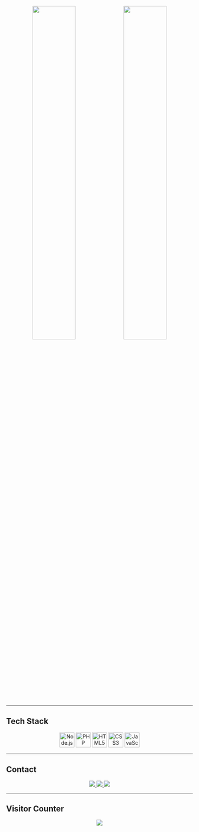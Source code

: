<p align="center">
  <img src="https://github-readme-stats.vercel.app/api?username=popepo123&show_icons=true&theme=tokyonight&hide_border=true" width="48%" />
  <img src="https://github-readme-stats.vercel.app/api/top-langs/?username=popepo123&layout=compact&theme=tokyonight&hide_border=true" width="48%" />
</p>

---

## Tech Stack

<p align="center">
  <img src="https://cdn.jsdelivr.net/gh/devicons/devicon/icons/nodejs/nodejs-original.svg" height="40" alt="Node.js" title="Node.js"/>
  <img src="https://cdn.jsdelivr.net/gh/devicons/devicon/icons/php/php-original.svg" height="40" alt="PHP" title="PHP"/>
  <img src="https://cdn.jsdelivr.net/gh/devicons/devicon/icons/html5/html5-original.svg" height="40" alt="HTML5" title="HTML5"/>
  <img src="https://cdn.jsdelivr.net/gh/devicons/devicon/icons/css3/css3-original.svg" height="40" alt="CSS3" title="CSS3"/>
  <img src="https://cdn.jsdelivr.net/gh/devicons/devicon/icons/javascript/javascript-original.svg" height="40" alt="JavaScript" title="JavaScript"/>
</p>

---

## Contact

<p align="center">
  <a href="https://discord.gg/ZKaERSqdW5" target="_blank">
    <img src="https://img.shields.io/badge/Discord-2C2F33?style=for-the-badge&logo=discord&logoColor=white" />
  </a>
  <a href="https://instagram.com/@nellow15_" target="_blank">
    <img src="https://img.shields.io/badge/Instagram-262626?style=for-the-badge&logo=instagram&logoColor=white" />
  </a>
  <a href="https://facebook.com/nofacebook" target="_blank">
    <img src="https://img.shields.io/badge/Facebook-1C1E21?style=for-the-badge&logo=facebook&logoColor=white" />
  </a>
</p>

---

## Visitor Counter

<p align="center">
  <img src="https://profile-counter.glitch.me/popepo123/count.svg" />
</p>
